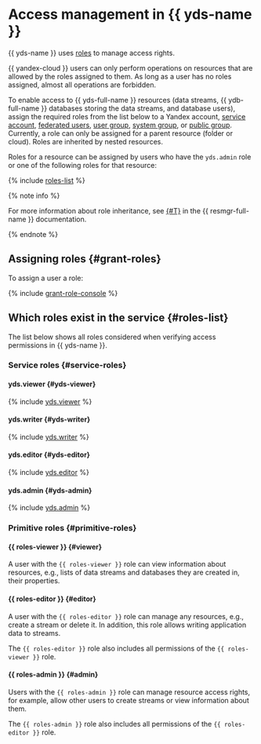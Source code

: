 # Access management in {{ yds-name }}

{{ yds-name }} uses [roles](../../iam/concepts/access-control/roles.md) to manage access rights.

{{ yandex-cloud }} users can only perform operations on resources that are allowed by the roles assigned to them. As long as a user has no roles assigned, almost all operations are forbidden.

To enable access to {{ yds-full-name }} resources (data streams, {{ ydb-full-name }} databases storing the data streams, and database users), assign the required roles from the list below to a Yandex account, [service account](../../iam/concepts/users/service-accounts.md), [federated users](../../iam/concepts/federations.md), [user group](../../organization/operations/manage-groups.md), [system group](../../iam/concepts/access-control/system-group.md), or [public group](../../iam/concepts/access-control/public-group.md). Currently, a role can only be assigned for a parent resource (folder or cloud). Roles are inherited by nested resources.

Roles for a resource can be assigned by users who have the `yds.admin` role or one of the following roles for that resource:

{% include [roles-list](../../_includes/iam/roles-list.md) %}

{% note info %}

For more information about role inheritance, see [{#T}](../../resource-manager/concepts/resources-hierarchy.md#access-rights-inheritance) in the {{ resmgr-full-name }} documentation.

{% endnote %}

## Assigning roles {#grant-roles}

To assign a user a role:

{% include [grant-role-console](../../_includes/grant-role-console.md) %}

## Which roles exist in the service {#roles-list}

The list below shows all roles considered when verifying access permissions in {{ yds-name }}.

### Service roles {#service-roles}

#### yds.viewer {#yds-viewer}

{% include [yds.viewer](../../_roles/yds/viewer.md) %}

#### yds.writer {#yds-writer}

{% include [yds.writer](../../_roles/yds/writer.md) %}

#### yds.editor {#yds-editor}

{% include [yds.editor](../../_roles/yds/editor.md) %}

#### yds.admin {#yds-admin}

{% include [yds.admin](../../_roles/yds/admin.md) %}

### Primitive roles {#primitive-roles}

#### {{ roles-viewer }} {#viewer}

A user with the `{{ roles-viewer }}` role can view information about resources, e.g., lists of data streams and databases they are created in, their properties.

#### {{ roles-editor }} {#editor}

A user with the `{{ roles-editor }}` role can manage any resources, e.g., create a stream or delete it. In addition, this role allows writing application data to streams.

The `{{ roles-editor }}` role also includes all permissions of the `{{ roles-viewer }}` role.

#### {{ roles-admin }} {#admin}

Users with the `{{ roles-admin }}` role can manage resource access rights, for example, allow other users to create streams or view information about them.

The `{{ roles-admin }}` role also includes all permissions of the `{{ roles-editor }}` role.